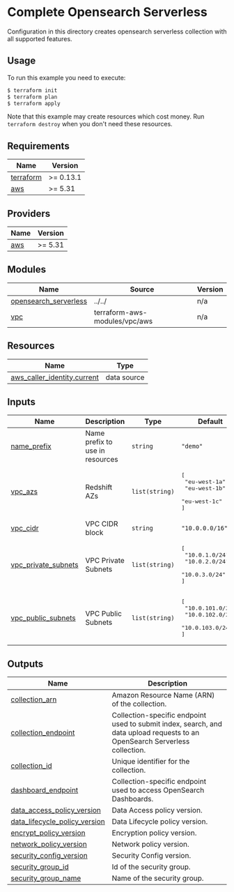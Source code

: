 # Complete Opensearch Serverless

Configuration in this directory creates opensearch serverless collection with all supported features.

## Usage

To run this example you need to execute:

```bash
$ terraform init
$ terraform plan
$ terraform apply
```

Note that this example may create resources which cost money. Run `terraform destroy` when you don't need these resources.

<!-- BEGINNING OF PRE-COMMIT-TERRAFORM DOCS HOOK -->
## Requirements

| Name | Version |
|------|---------|
| <a name="requirement_terraform"></a> [terraform](#requirement\_terraform) | >= 0.13.1 |
| <a name="requirement_aws"></a> [aws](#requirement\_aws) | >= 5.31 |

## Providers

| Name | Version |
|------|---------|
| <a name="provider_aws"></a> [aws](#provider\_aws) | >= 5.31 |

## Modules

| Name | Source | Version |
|------|--------|---------|
| <a name="module_opensearch_serverless"></a> [opensearch\_serverless](#module\_opensearch\_serverless) | ../../ | n/a |
| <a name="module_vpc"></a> [vpc](#module\_vpc) | terraform-aws-modules/vpc/aws | n/a |

## Resources

| Name | Type |
|------|------|
| [aws_caller_identity.current](https://registry.terraform.io/providers/hashicorp/aws/latest/docs/data-sources/caller_identity) | data source |

## Inputs

| Name | Description | Type | Default | Required |
|------|-------------|------|---------|:--------:|
| <a name="input_name_prefix"></a> [name\_prefix](#input\_name\_prefix) | Name prefix to use in resources | `string` | `"demo"` | no |
| <a name="input_vpc_azs"></a> [vpc\_azs](#input\_vpc\_azs) | Redshift AZs | `list(string)` | <pre>[<br>  "eu-west-1a",<br>  "eu-west-1b",<br>  "eu-west-1c"<br>]</pre> | no |
| <a name="input_vpc_cidr"></a> [vpc\_cidr](#input\_vpc\_cidr) | VPC CIDR block | `string` | `"10.0.0.0/16"` | no |
| <a name="input_vpc_private_subnets"></a> [vpc\_private\_subnets](#input\_vpc\_private\_subnets) | VPC Private Subnets | `list(string)` | <pre>[<br>  "10.0.1.0/24",<br>  "10.0.2.0/24",<br>  "10.0.3.0/24"<br>]</pre> | no |
| <a name="input_vpc_public_subnets"></a> [vpc\_public\_subnets](#input\_vpc\_public\_subnets) | VPC Public Subnets | `list(string)` | <pre>[<br>  "10.0.101.0/24",<br>  "10.0.102.0/24",<br>  "10.0.103.0/24"<br>]</pre> | no |

## Outputs

| Name | Description |
|------|-------------|
| <a name="output_collection_arn"></a> [collection\_arn](#output\_collection\_arn) | Amazon Resource Name (ARN) of the collection. |
| <a name="output_collection_endpoint"></a> [collection\_endpoint](#output\_collection\_endpoint) | Collection-specific endpoint used to submit index, search, and data upload requests to an OpenSearch Serverless collection. |
| <a name="output_collection_id"></a> [collection\_id](#output\_collection\_id) | Unique identifier for the collection. |
| <a name="output_dashboard_endpoint"></a> [dashboard\_endpoint](#output\_dashboard\_endpoint) | Collection-specific endpoint used to access OpenSearch Dashboards. |
| <a name="output_data_access_policy_version"></a> [data\_access\_policy\_version](#output\_data\_access\_policy\_version) | Data Access policy version. |
| <a name="output_data_lifecycle_policy_version"></a> [data\_lifecycle\_policy\_version](#output\_data\_lifecycle\_policy\_version) | Data Lifecycle policy version. |
| <a name="output_encrypt_policy_version"></a> [encrypt\_policy\_version](#output\_encrypt\_policy\_version) | Encryption policy version. |
| <a name="output_network_policy_version"></a> [network\_policy\_version](#output\_network\_policy\_version) | Network policy version. |
| <a name="output_security_config_version"></a> [security\_config\_version](#output\_security\_config\_version) | Security Config version. |
| <a name="output_security_group_id"></a> [security\_group\_id](#output\_security\_group\_id) | Id of the security group. |
| <a name="output_security_group_name"></a> [security\_group\_name](#output\_security\_group\_name) | Name of the security group. |
<!-- END OF PRE-COMMIT-TERRAFORM DOCS HOOK -->
